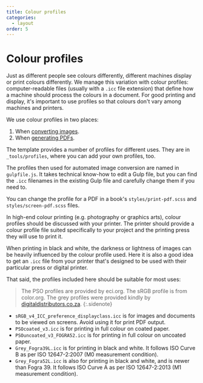 ```yaml
---
title: Colour profiles
categories:
  - layout
order: 5
---
```


# Colour profiles

Just as different people see colours differently, different machines display or print colours differently. We manage this variation with colour profiles: computer-readable files \(usually with a `.icc` file extension\) that define how a machine should process the colours in a document. For good printing and display, it's important to use profiles so that colours don't vary among machines and printers.

We use colour profiles in two places:

1. When [converting images](https://github.com/UR-DataScience/electric-book/tree/2a308e4940331c0bffb0ddf1cef032daccf6dc4f/_docs/images/image-conversions.html).
2. When [generating PDFs](https://github.com/UR-DataScience/electric-book/tree/2a308e4940331c0bffb0ddf1cef032daccf6dc4f/_docs/pdf-output.html).

The template provides a number of profiles for different uses. They are in `_tools/profiles`, where you can add your own profiles, too.

The profiles then used for automated image conversion are named in `gulpfile.js`. It takes technical know-how to edit a Gulp file, but you can find the `.icc` filenames in the existing Gulp file and carefully change them if you need to.

You can change the profile for a PDF in a book's `styles/print-pdf.scss` and `styles/screen-pdf.scss` files.

In high-end colour printing \(e.g. photography or graphics arts\), colour profiles should be discussed with your printer. The printer should provide a colour profile file suited specifically to your project and the printing press they will use to print it.

When printing in black and white, the darkness or lightness of images can be heavily influenced by the colour profile used. Here it is also a good idea to get an `.icc` file from your printer that's designed to be used with their particular press or digital printer.

That said, the profiles included here should be suitable for most uses:

> The PSO profiles are provided by eci.org. The sRGB profile is from color.org. The grey profiles were provided kindly by [digitaldistributors.co.za](http://digitaldistributors.co.za). {:.sidenote}

* `sRGB_v4_ICC_preference_displayclass.icc` is for images and documents to be viewed on screens. Avoid using it for print PDF output.
* `PSOcoated_v3.icc` is for printing in full colour on coated paper.
* `PSOuncoated_v3_FOGRA52.icc` is for printing in full colour on uncoated paper.
* `Grey_Fogra39L.icc` is for printing in black and white. It follows ISO Curve B as per ISO 12647-2:2007 \(M0 measurement condition\).
* `Grey_Fogra52L.icc` is also for printing in black and white, and is newer than Fogra 39. It follows ISO Curve A as per ISO 12647-2:2013 \(M1 measurement condition\).

